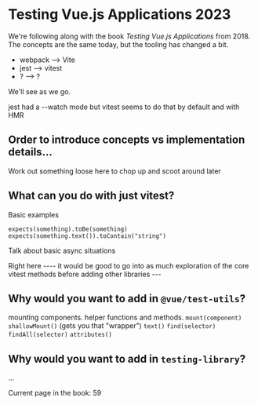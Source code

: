 # Testing Vue.js Applications 2023

We're following along with the book _Testing Vue.js Applications_ from 2018. The concepts are the same today, but the tooling has changed a bit.

-  webpack --> Vite
-  jest --> vitest
-  ? --> ?

We'll see as we go.

jest had a --watch mode but vitest seems to do that by default and with HMR

## Order to introduce concepts vs implementation details...

Work out something loose here to chop up and scoot around later

## What can you do with just vitest?

Basic examples

`expects(something).toBe(something)`
`expects(something.text()).toContain("string")`

Talk about basic async situations

Right here ---- it would be good to go into as much exploration of the core vitest methods before adding other libraries ---

## Why would you want to add in `@vue/test-utils`?

mounting components. helper functions and methods. `mount(component)` `shallowMount()` (gets you that "wrapper") `text()` `find(selector)` `findAll(selector)` `attributes()`

## Why would you want to add in `testing-library`?

...

Current page in the book: 59
